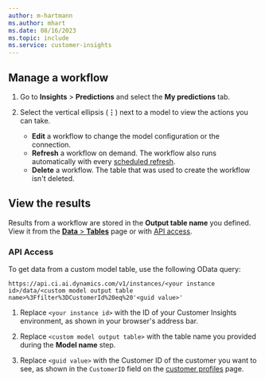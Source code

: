 ```yaml
---
author: m-hartmann
ms.author: mhart
ms.date: 08/16/2023
ms.topic: include
ms.service: customer-insights
---
```


## Manage a workflow

1. Go to **Insights** > **Predictions** and select the **My predictions** tab.

1. Select the vertical ellipsis (**&vellip;**) next to a model to view the actions you can take.

   - **Edit** a workflow to change the model configuration or the connection.
   - **Refresh** a workflow on demand. The workflow also runs automatically with every [scheduled refresh](../schedule-refresh.md).
   - **Delete** a workflow. The table that was used to create the workflow isn't deleted.

## View the results

Results from a workflow are stored in the **Output table name** you defined. View it from the [**Data** > **Tables**](../tables.md) page or with [API access](../apis.md).

### API Access

To get data from a custom model table, use the following OData query:

`https://api.ci.ai.dynamics.com/v1/instances/<your instance id>/data/<custom model output table name>%3Ffilter%3DCustomerId%20eq%20'<guid value>'`

1. Replace `<your instance id>` with the ID of your Customer Insights environment, as shown in your browser's address bar.

1. Replace `<custom model output table>` with the table name you provided during the **Model name** step.

1. Replace `<guid value>` with the Customer ID of the customer you want to see, as shown in the `CustomerID` field on the [customer profiles](../customer-profiles.md) page.
